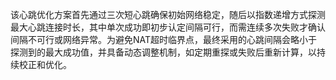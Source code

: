 该心跳优化方案首先通过三次短心跳确保初始网络稳定，随后以指数递增方式探测最大心跳连接时长，其中单次成功即初步认定间隔可行，而需连续多次失败才确认间隔不可行或网络异常。为避免NAT超时临界点，最终采用的心跳间隔会略小于探测到的最大成功值，并具备动态调整机制，如定期重探或失败后重新计算，以持续校正和优化。